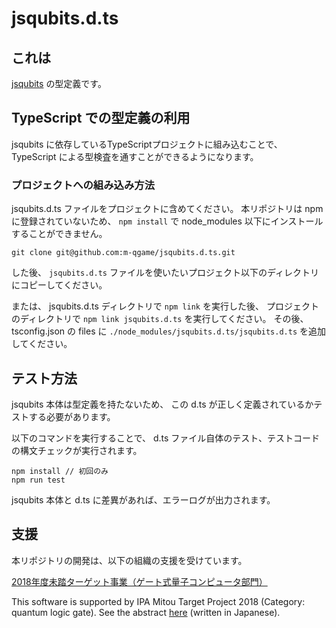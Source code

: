 # jsqubits.d.ts

## これは

[jsqubits](https://github.com/davidbkemp/jsqubits) の型定義です。

## TypeScript での型定義の利用

jsqubits に依存しているTypeScriptプロジェクトに組み込むことで、 TypeScript による型検査を通すことができるようになります。

### プロジェクトへの組み込み方法

jsqubits.d.ts ファイルをプロジェクトに含めてください。
本リポジトリは npm に登録されていないため、 `npm install` で node_modules 以下にインストールすることができません。

```
git clone git@github.com:m-qgame/jsqubits.d.ts.git
```

した後、 `jsqubits.d.ts` ファイルを使いたいプロジェクト以下のディレクトリにコピーしてください。

または、 jsqubits.d.ts ディレクトリで `npm link` を実行した後、
プロジェクトのディレクトリで `npm link jsqubits.d.ts` を実行してください。
その後、tsconfig.json の files に `./node_modules/jsqubits.d.ts/jsqubits.d.ts` を追加してください。

## テスト方法

jsqubits 本体は型定義を持たないため、 この d.ts が正しく定義されているかテストする必要があります。

以下のコマンドを実行することで、 d.ts ファイル自体のテスト、テストコードの構文チェックが実行されます。

```
npm install // 初回のみ
npm run test
```

jsqubits 本体と d.ts に差異があれば、エラーログが出力されます。

## 支援

本リポジトリの開発は、以下の組織の支援を受けています。

[2018年度未踏ターゲット事業（ゲート式量子コンピュータ部門）](https://www.ipa.go.jp/jinzai/target/2018/koubo2_index.html)

This software is supported by IPA Mitou Target Project 2018 (Category: quantum logic gate).
See the abstract [here](https://www.ipa.go.jp/jinzai/target/2018/koubo2_index.html) (written in Japanese).